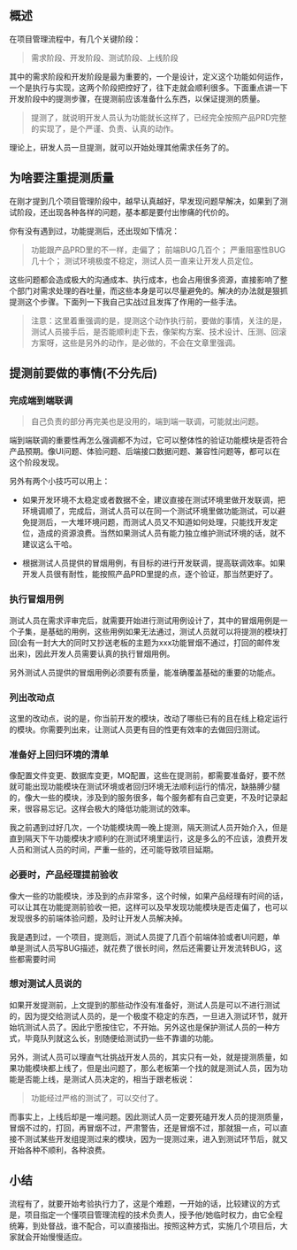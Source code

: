## 概述

在项目管理流程中，有几个关键阶段：

> 需求阶段、开发阶段、测试阶段、上线阶段

其中的需求阶段和开发阶段是最为重要的，一个是设计，定义这个功能如何运作，一个是执行与实现，这两个阶段把控好了，往下走就会顺利很多。下面重点讲一下开发阶段中的提测步骤，在提测前应该准备什么东西，以保证提测的质量。

> 提测了，就说明开发人员认为功能就长这样了，已经完全按照产品PRD完整的实现了，是个严谨、负责、认真的动作。

理论上，研发人员一旦提测，就可以开始处理其他需求任务了的。

## 为啥要注重提测质量

在刚才提到几个项目管理阶段中，越早认真越好，早发现问题早解决，如果到了测试阶段，还出现各种各样的问题，基本都是要付出惨痛的代价的。

你有没有遇到过，功能提测后，还出现如下情况：

> 功能跟产品PRD里的不一样，走偏了； 前端BUG几百个； 严重阻塞性BUG几十个； 测试环境极度不稳定，测试人员一直来让开发人员定位。

这些问题都会造成极大的沟通成本、执行成本，也会占用很多资源，直接影响了整个部门对需求处理的吞吐量，而这些本身是可以尽量避免的。解决的办法就是狠抓提测这个步骤。下面列一下我自己实战过且发挥了作用的一些手法。

> 注意：这里着重强调的是，提测这个动作执行前，要做的事情，关注的是，测试人员接手后，是否能顺利走下去，像架构方案、技术设计、压测、回滚方案呀，这些是另外的动作，是必做的，不会在文章里强调。

## 提测前要做的事情(不分先后)

### 完成端到端联调

> 自己负责的部分再完美也是没用的，端到端一联调，可能就出问题。

端到端联调的重要性再怎么强调都不为过，它可以整体性的验证功能模块是否符合产品预期。像UI问题、体验问题、后端接口数据问题、兼容性问题等，都可以在这个阶段发现。

另外有两个小技巧可以用上：

- 如果开发环境不太稳定或者数据不全，建议直接在测试环境里做开发联调，把环境调顺了，完成后，测试人员可以在同一个测试环境里做功能测试，可以避免提测后，一大堆环境问题，而测试人员又不知道如何处理，只能找开发定位，造成的资源浪费。当然如果测试人员有能力独立维护测试环境的话，就不建议这么干哈。

- 根据测试人员提供的冒烟用例，有目标的进行开发联调，提高联调效率。如果开发人员很有耐性，能按照产品PRD里提的点，逐个验证，那当然更好了。

### 执行冒烟用例

测试人员在需求评审完后，就需要开始进行测试用例设计了，其中的冒烟用例是一个子集，是基础的用例，这些用例如果无法通过，测试人员就可以将提测的模块打回(会有一封大大的同时又抄送老板的主题为xxx功能冒烟不通过，打回的邮件发出来)，因此开发人员需要认真的执行冒烟用例。

另外测试人员提供的冒烟用例必须要有质量，能准确覆盖基础的重要的功能点。

### 列出改动点

这里的改动点，说的是，你当前开发的模块，改动了哪些已有的且在线上稳定运行的模块。你需要列出来，让测试人员更有目的性更有效率的去做回归测试。

### 准备好上回归环境的清单

像配置文件变更、数据库变更，MQ配置，这些在提测前，都需要准备好，要不然就可能出现功能模块在测试环境或者回归环境无法顺利运行的情况，缺胳膊少腿的，像大一些的模块，涉及到的服务很多，每个服务都有自己变更，不及时记录起来，很容易忘记。这样会极大的降低功能测试的效率。

我之前遇到过好几次，一个功能模块周一晚上提测，隔天测试人员开始介入，但是直到隔天下午功能模块才顺利的在测试环境里运行，这是多么的不应该，浪费开发人员和测试人员的时间，严重一些的，还可能导致项目延期。

### 必要时，产品经理提前验收

像大一些的功能模块，涉及到的点非常多，这个时候，如果产品经理有时间的话，可以让其在功能提测前验收一把，这样可以及早发现功能模块是否走偏了，也可以发现很多的前端体验问题，及时让开发人员解决掉。

我是遇到过，一个项目，提测后，测试人员提了几百个前端体验或者UI问题，单单是测试人员写BUG描述，就花费了很长时间，然后还需要让开发流转BUG，这些都需要时间

### 想对测试人员说的

如果开发提测前，上文提到的那些动作没有准备好，测试人员是可以不进行测试的，因为提交给测试人员的，是一个极度不稳定的东西，一旦进入测试环节，就开始坑测试人员了。因此宁愿按住它，不开始。另外这也是保护测试人员的一种方式，毕竟队列就这么长，别随便给测试扔一些不靠谱的功能。

另外，测试人员可以理直气壮挑战开发人员的，其实只有一处，就是提测质量，如果功能模块都上线了，但是出问题了，那么老板第一个找的就是测试人员，因为功能是否能上线，是测试人员决定的，相当于跟老板说：

> 功能经过严格的测试了，可以交付了。

而事实上，上线后却是一堆问题。因此测试人员一定要死磕开发人员的提测质量，冒烟不过的，打回，再冒烟不过，严肃警告，还是冒烟不过，那就狠一点，可以直接不测试某些开发组提测过来的模块，因为一提测过来，进入到测试环节后，就又开始各种不顺利，各种浪费。

## 小结

流程有了，就要开始考验执行力了，这是个难题，一开始的话，比较建议的方式是，项目指定一个懂项目管理流程的技术负责人，授予他/她临时权力，由它全程统筹，到处督战，谁不配合，可以直接指出。按照这种方式，实施几个项目后，大家就会开始慢慢适应。
